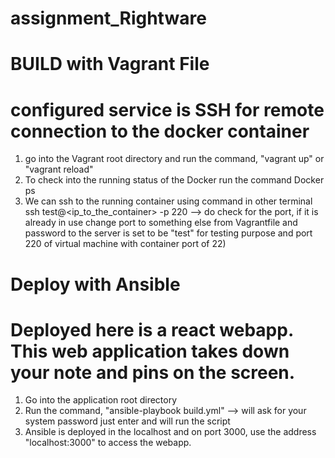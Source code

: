 # assignment_Rightware

# BUILD with Vagrant File
# configured service is SSH for remote connection to the docker container

1. go into the Vagrant root directory and run the command,
        "vagrant up" or 
        "vagrant reload"
2. To check into the running status of the Docker run the command
         Docker ps
3. We can ssh to the running container using command in other terminal
         ssh test@<ip_to_the_container> -p 220 --> do check for the port, if it is already in use change port to something else from Vagrantfile and password to the server is set to be "test" for testing purpose and port 220 of virtual machine with container port of 22)


# Deploy with Ansible

# Deployed here is a react webapp. This web application takes down your note and pins on the screen.

1. Go into the application root directory
2. Run the command, 
       "ansible-playbook build.yml" --> will ask for your system password just enter and will run the script
3. Ansible is deployed in the localhost and on port 3000, use the address "localhost:3000" to access the webapp.

